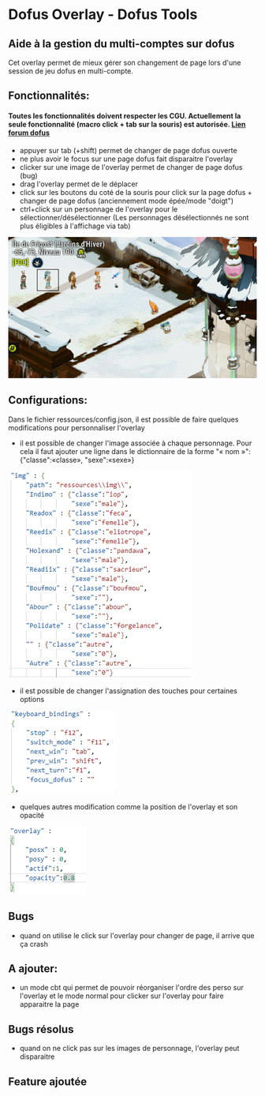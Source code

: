 # Dofus Overlay - Dofus Tools

## Aide à la gestion du multi-comptes sur dofus


Cet overlay permet de mieux gérer son changement de page lors d'une session de jeu dofus en multi-compte.

## Fonctionnalités: 
#### Toutes les fonctionnalités doivent respecter les CGU. Actuellement la seule fonctionnalité (macro click + tab sur la souris) est autorisée. [Lien forum dofus](https://www.dofus.com/fr/forum/1069-dofus/2404061-macros-autorise?page=2#entry13291455)



- appuyer sur tab (+shift) permet de changer de page dofus ouverte
- ne plus avoir le focus sur une page dofus fait disparaitre l'overlay
- clicker sur une image de l'overlay permet de changer de page dofus (bug)
- drag l'overlay permet de le déplacer
- click sur les boutons du coté de la souris pour click sur la page dofus + changer de page dofus (anciennement mode épée/mode "doigt")
- ctrl+click sur un personnage de l'overlay pour le sélectionner/désélectionner (Les personnages désélectionnés ne sont plus éligibles à l'affichage via tab)



![](demo/demo.gif)

## Configurations:
Dans le fichier ressources/config.json, il est possible de faire quelques modifications pour personnaliser l'overlay
- il est possible de changer l'image associée à chaque personnage.
Pour cela il faut ajouter une ligne dans le dictionnaire de la forme "« nom »":{"classe":«classe», "sexe":«sexe»}

![](demo/imagePerso.png)

- il est possible de changer l'assignation des touches pour certaines options

![](demo/touche.png)

- quelques autres modification comme la position de l'overlay et son opacité

![](demo/overlay.png)

## Bugs
- quand on utilise le click sur l'overlay pour changer de page, il arrive que ça crash

## A ajouter:
- un mode cbt qui permet de pouvoir réorganiser l'ordre des perso sur l'overlay et le mode normal pour clicker sur l'overlay pour faire apparaitre la page


## Bugs résolus
- quand on ne click pas sur les images de personnage, l'overlay peut disparaitre



## Feature ajoutée 

